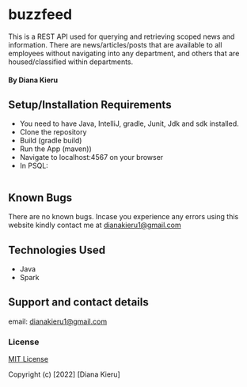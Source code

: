 # buzzfeed

This is a REST API used for querying and retrieving scoped news and information. There are news/articles/posts that are available to all employees without navigating into any department, and others that are housed/classified within departments.

#### By  Diana Kieru

## Setup/Installation Requirements
* You need to have Java, IntelliJ, gradle, Junit, Jdk and sdk installed.
* Clone the repository
* Build (gradle build)
* Run the App (maven))
* Navigate to localhost:4567 on your browser
* In PSQL:
```

```
## Known Bugs
There are no known bugs. Incase you experience any errors using this website kindly contact me at dianakieru1@gmail.com
## Technologies Used
* Java
* Spark

## Support and contact details
email: dianakieru1@gmail.com


### License
[MIT License](./LICENSE)

Copyright (c) [2022] [Diana Kieru]

